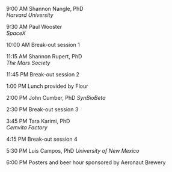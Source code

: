   9:00 AM           Shannon Nangle, PhD   
                    _Harvard University_   

  9:30 AM            Paul Wooster  
                     _SpaceX_   
                     
  10:00 AM           Break-out session 1    
                         
  11:15 AM           Shannon Rupert, PhD   
                     _The Mars Society_     
     
  11:45 PM           Break-out session 2               
              
  1:00 PM            Lunch provided by Flour     
             
  2:00 PM            John Cumber, PhD
                     _SynBioBeta_         
             
  2:30 PM            Break-out session 3                        
     
  3:45 PM            Tara Karimi, PhD      
                     _Cemvita Factory_ 
 
  4:15 PM            Break-out session 4                        
     
  5:30 PM            Luis Campos, PhD
                     _University of New Mexico_ 
 
  6:00 PM            Posters and beer hour sponsored by Aeronaut Brewery 
